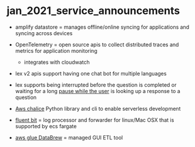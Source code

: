 # jan_2021_service_announcements
- amplify datastore = manages offline/online syncing for applications and syncing across devices

- OpenTelemetry = open source apis to collect distributed traces and metrics for application monitoring 
  - integrates with cloudwatch 

- lex v2 apis support having one chat bot for multiple languages 

- lex supports being interrupted before the question is completed or waiting for a long [pause while the user](
https://aws.amazon.com/about-aws/whats-new/2021/01/launching-amazon-lex-streaming-conversation-apis-virtual-natural-virtual-agent-conversational-experiences/
) is looking up a response to a question

- [Aws chalice](
https://github.com/aws/chalice) Python library and cli to enable serverless development

- [fluent bit](https://github.com/fluent/fluent-bit) = log processor and forwarder for linux/Mac OSX that is supported by ecs fargate

- [aws glue DataBrew](https://docs.aws.amazon.com/databrew/latest/dg/what-is.html) = managed GUI ETL tool
